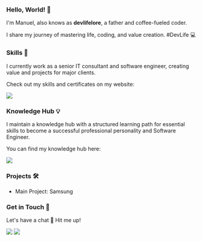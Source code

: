 ### Hello, World! 👋

I'm Manuel, also knows as **devlifelore**, a father and coffee-fueled coder.

I share my journey of mastering life, coding, and value creation. #DevLife 💻

### Skills 🎯

I currently work as a senior IT consultant and software engineer, creating value and projects for major clients.

Check out my skills and certificates on my website:

[![](https://img.shields.io/badge/-devlifelore.com-000000?style=flat-square&logoColor=white)](https://devlifelore.com)

### Knowledge Hub 💡

I maintain a knowledge hub with a structured learning path for essential skills to become a successful professional personality and Software Engineer.

You can find my knowledge hub here:

[![](https://img.shields.io/badge/-Knowledge_Hub-000000?style=flat-square&logoColor=white)](https://knowledge-hub.devlifelore.com)

### Projects 🛠

- Main Project: Samsung

### Get in Touch 💌

Let's have a chat 🌟 Hit me up!

[![](https://img.shields.io/badge/-Social-%231DA1F2?style=flat-square&logo=x)](https://x.com/devlifelore)
[![](https://img.shields.io/badge/-Mail-000000?style=flat-square&logo=mail.ru&logoColor=white)](mailto:manuel@devlifelore.com)
